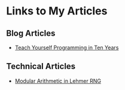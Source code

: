 # Links to My Articles

## Blog Articles
- [Teach Yourself Programming in Ten Years](/static/views/teach-yourself-programming-in-ten-years.html)

## Technical Articles
- [Modular Arithmetic in Lehmer RNG](/static/views/modular-arithmetic-in-lehmer-rng.html)
